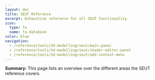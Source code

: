 ```yaml
---
layout: doc
title: SEUT Reference
excerpt: Exhaustive reference for all SEUT functionality.
icon:
  type: fa
  name: fa-database
color: blue
navigation:
  - /reference/tools/3d-modelling/seut/main-panel
  - /reference/tools/3d-modelling/seut/shader-editor-panel
  - /reference/tools/3d-modelling/seut/add-context-menu
---
```


**Summary:** This page lists an overview over the different areas the SEUT reference covers.
<br><br/>
<br><br/>